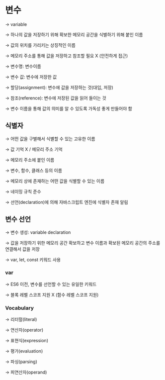 
# 변수
→ variable

→ 하나의 값을 저장하기 위해 확보한 메모리 공간을 식별하기 위해 붙인 이름

→ 값의 위치를 가리키는 상징적인 이름

→ 메모리 주소를 통해 값을 저장하고 참조할 필요 X (안전하게 접근)

→ 변수명: 변수이름

→ 변수 값: 변수에 저장한 값

→ 할당(assignment): 변수에 값을 저장하는 것(대입, 저장)

→ 참조(reference): 변수에 저장된 값을 읽어 들이는 것

→ 변수 이름을 통해 값의 의미를 알 수 있도록 가독성 좋게 만들어야 함

## 식별자
→ 어떤 값을 구별해서 식별할 수 있는 고유한 이름

→ 값 기억 X / 메모리 주소 기억

→ 메모리 주소에 붙인 이름

→ 변수, 함수, 클래스 등의 이름

→ 메모리 상에 존재하는 어떤 값을 식별할 수 있는 이름

→ 네이밍 규칙 준수

→ 선언(declaration)에 의해 자바스크립트 엔진에 식별자 존재 알림

## 변수 선언
→ 변수 생성: variable declaration

→ 값을 저장하기 위한 메모리 공간 확보하고 변수 이름과 확보된 메모리 공간의 주소를 연결해서 값을 저장

→ var, let, const 키워드 사용

### var
→ ES6 이전, 변수를 선언할 수 있는 유일한 키워드

→ 블록 레벨 스코프 지원 X (함수 레벨 스코프 지원)
### Vocabulary
→ 리터럴(literal)

→ 연산자(operator)

→ 표현식(expression)

→ 평가(evaluation)

→ 파싱(parsing)

→ 피연산자(operand)
